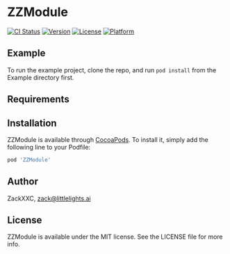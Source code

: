 # ZZModule

[![CI Status](https://img.shields.io/travis/ZackXXC/ZZModule.svg?style=flat)](https://travis-ci.org/ZackXXC/ZZModule)
[![Version](https://img.shields.io/cocoapods/v/ZZModule.svg?style=flat)](https://cocoapods.org/pods/ZZModule)
[![License](https://img.shields.io/cocoapods/l/ZZModule.svg?style=flat)](https://cocoapods.org/pods/ZZModule)
[![Platform](https://img.shields.io/cocoapods/p/ZZModule.svg?style=flat)](https://cocoapods.org/pods/ZZModule)

## Example

To run the example project, clone the repo, and run `pod install` from the Example directory first.

## Requirements

## Installation

ZZModule is available through [CocoaPods](https://cocoapods.org). To install
it, simply add the following line to your Podfile:

```ruby
pod 'ZZModule'
```

## Author

ZackXXC, zack@littlelights.ai

## License

ZZModule is available under the MIT license. See the LICENSE file for more info.

